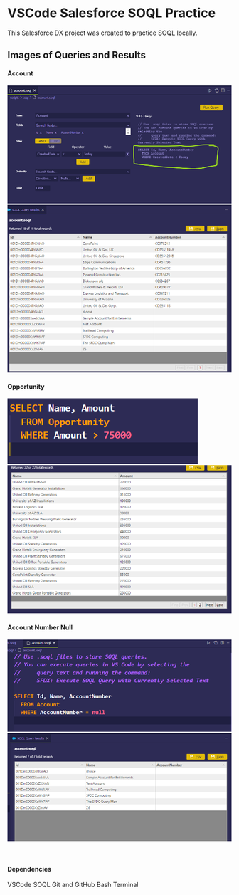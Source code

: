 # VSCode Salesforce SOQL Practice

This Salesforce DX project was created to practice SOQL locally.


## **Images of Queries and Results**

#### Account
![ACCOUNT SOQL QUERY 1](Images/VSCodeSOQLQuery.png) <br>
![ACCOUNT SOQL RESULTS](Images/VSCodeQueryResults.png)

#### Opportunity
![OPPORTUNITY SOQL QUERY](Images/SOQLQueryOpp.png)<br>
![OPPORTUNITY SOQL Results](Images/SOQLOppResults.png)

#### Account Number Null
![ACCOUNT NUMBER NULL QUERY](Images/SOQLQueryAcctNumNull.png)<br>
![ACCOUNT NUMBER NULL RESULTS](Images/SOQLQueryAcctNumNumResults.png)

<br>

#### Dependencies
VSCode
SOQL
Git and GitHub
Bash Terminal
